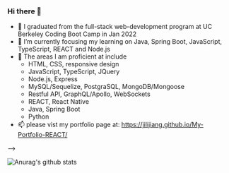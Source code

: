 ### Hi there 👋



- 🔭 I graduated from the full-stack web-development program at UC Berkeley Coding Boot Camp in Jan 2022
- 🌱 I’m currently focusing my learning on Java, Spring Boot, JavaScript, TypeScript, REACT and Node.js 
- 👯 The areas I am proficient at include 
   * HTML, CSS, responsive design
   * JavaScript, TypeScript, JQuery
   * Node.js, Express
   * MySQL/Sequelize, PostgraSQL, MongoDB/Mongoose
   * Restful API, GraphQL/Apollo, WebSockets
   * REACT, React Native
   * Java, Spring Boot
   * Python 
- 📫 please vist my portfolio page at: https://jilijiang.github.io/My-Portfolio-REACT/

-->


![Anurag's github stats](https://github-readme-stats.vercel.app/api?username=jilijiang)

